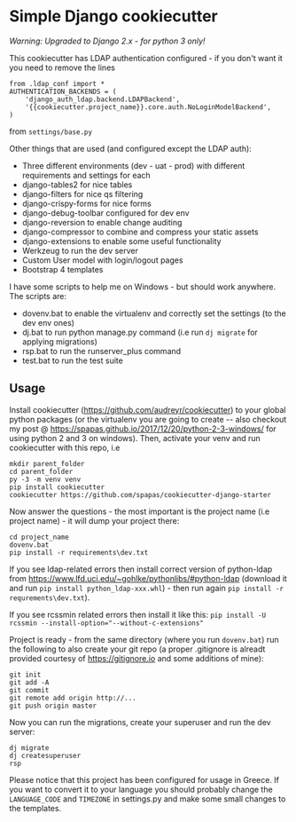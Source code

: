 Simple Django cookiecutter
==========================

*Warning: Upgraded to Django 2.x - for python 3 only!*

This cookiecutter has LDAP authentication configured - if you don't want it you need to remove the lines

```
from .ldap_conf import *
AUTHENTICATION_BACKENDS = (
    'django_auth_ldap.backend.LDAPBackend',
    '{{cookiecutter.project_name}}.core.auth.NoLoginModelBackend',
)

```

from ``settings/base.py``

Other things that are used (and configured except the LDAP auth):

* Three different environments (dev - uat - prod) with different requirements and settings for each
* django-tables2 for nice tables
* django-filters for nice qs filtering
* django-crispy-forms for nice forms
* django-debug-toolbar configured for dev env
* django-reversion to enable change auditing
* django-compressor to combine and compress your static assets
* django-extensions to enable some useful functionality
* Werkzeug to run the dev server
* Custom User model with login/logout pages
* Bootstrap 4 templates

I have some scripts to help me on Windows - but should work anywhere. The scripts are:

* dovenv.bat to enable the virtualenv and correctly set the settings (to the dev env ones)
* dj.bat to run python manage.py command (i.e run ``dj migrate`` for applying migrations)
* rsp.bat to run the runserver_plus command
* test.bat to run the test suite


Usage
-----

Install cookiecutter (https://github.com/audreyr/cookiecutter) to your global python packages
(or the virtualenv you are going to create -- also checkout my post @ https://spapas.github.io/2017/12/20/python-2-3-windows/ for using python 2 and 3 on windows). Then, activate your venv and run cookiecutter with this repo, i.e

```
mkdir parent_folder
cd parent_folder
py -3 -m venv venv 
pip install cookiecutter
cookiecutter https://github.com/spapas/cookiecutter-django-starter

```

Now answer the questions - the most important is the project name (i.e project name) - it will dump your project there:

```
cd project_name
dovenv.bat
pip install -r requirements\dev.txt
```

If you see ldap-related errors then install correct version of python-ldap from https://www.lfd.uci.edu/~gohlke/pythonlibs/#python-ldap (download it and run ``pip install python_ldap-xxx.whl``) - then run again ``pip install -r requrements\dev.txt``).

If you see rcssmin related errors then install it like this: ``pip install -U rcssmin --install-option="--without-c-extensions"``

Project is ready - from the same directory (where you run ``dovenv.bat``) run the following to also create your git repo (a proper .gitignore is alreadt provided courtesy of https://gitignore.io and some additions of mine):

```
git init
git add -A
git commit
git remote add origin http://...
git push origin master
```

Now you can run the migrations, create your superuser and run the dev server:

```
dj migrate
dj createsuperuser
rsp
```



Please notice that this project has been configured for usage in Greece. If you want to 
convert it to your language you should probably change the ``LANGUAGE_CODE`` and ``TIMEZONE`` in
settings.py and make some small changes to the templates.


